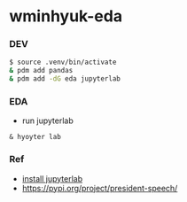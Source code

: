 # wminhyuk-eda


### DEV
```bash
$ source .venv/bin/activate
& pdm add pandas
& pdm add -dG eda jupyterlab
```

### EDA
- run jupyterlab
```
& hyoyter lab
```


### Ref
- [install jupyterlab](https://jupyter.org/install)
- https://pypi.org/project/president-speech/
